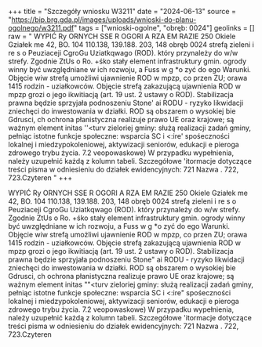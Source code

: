 +++
title = "Szczegóły wniosku W3211"
date = "2024-06-13"
source = "https://bip.brg.gda.pl/images/uploads/wnioski-do-planu-ogolnego/w3211.pdf"
tags = ["wnioski-ogolne", "obręb: 0024"]
geolinks = []
raw = " WYPIĆ Ry ORNYCH SSE R OGORI A RZA EM RAZIE 250 Okiele Gziałek me 42, BO. 104 110.138, 139.188. 203, 148 obręb 0024 strefą zieleni i re s o Peuziaceji CgroGu Uziatkqwago (ROD). który przynależy do w/w strefy. Zgodnie ZtUs o Ro. +śko stały element infrastruktury gmin. ogrody winny być uwzględniane w ich rozwoju, a Fuss w g *o zyć do ego Warunki. Objęcie wiw strefą umożliwi ujawnienie ROD w mpzp, co przen ZU; orawa 1415 rodzin - uziałkowców. Objęcie strefą zakazującą ujawnienia ROD w mpzp grozi o jego ikwitiacją (art. 19 ust. 2 ustawy o ROD). Stabilizacja prawna będzie sprzyjała podnoszeniu Stone' ai RODU - ryzyko likwidacji zniechęci do inwestowania w działki. ROD są obszarem o wysokiej bie Gdrusci, ch ochrona płanistyczna realizuje prawo UE oraz krajowe; są ważnym element initas ''<turv zieloriej gminy: służą realizacji zadań gminy, pełniąc istotne funkcje społeczne: wsparcia SC i <:ire' spośeczności lokalnej i miedzypokoleniowej, aktywizacji seniorów, edukacji e  pieroga zdrowego trybu życia. 7.2 veopowaskowe) W przypadku wypełnienia, należy uzupełnić każdą z kolumn tabeli. Szczegółowe 'itormacje dotyczące treści pisma w odniesieniu do działek ewidencyjnych:  721 Nazwa . 722,  723.Czyteren  "
+++

 WYPIĆ Ry ORNYCH SSE R OGORI A RZA
EM RAZIE 250 Okiele Gziałek me 42, BO. 104 110.138, 139.188. 203, 148 obręb 0024 strefą zieleni i
re s o Peuziaceji CgroGu Uziatkqwago (ROD). który przynależy do w/w strefy. Zgodnie
ZtUs o Ro. +śko stały element infrastruktury gmin. ogrody winny być uwzględniane w ich rozwoju,
a Fuss w g *o zyć do ego Warunki. Objęcie wiw strefą umożliwi ujawnienie ROD w mpzp, co
przen ZU; orawa 1415 rodzin - uziałkowców. Objęcie strefą zakazującą ujawnienia ROD w mpzp
grozi o jego ikwitiacją (art. 19 ust. 2 ustawy o ROD). Stabilizacja prawna będzie sprzyjała podnoszeniu
Stone" ai RODU - ryzyko likwidacji zniechęci do inwestowania w działki. ROD są obszarem o wysokiej
bie Gdrusci, ch ochrona płanistyczna realizuje prawo UE oraz krajowe; są ważnym element
initas ""<turv zieloriej gminy: służą realizacji zadań gminy, pełniąc istotne funkcje społeczne: wsparcia
SC i <:ire" spośeczności lokalnej i miedzypokoleniowej, aktywizacji seniorów, edukacji
e  pieroga zdrowego trybu życia.
7.2 veopowaskowe) W przypadku wypełnienia, należy uzupełnić każdą z kolumn tabeli.
Szczegółowe 'itormacje dotyczące treści pisma w odniesieniu do działek ewidencyjnych:
 721 Nazwa . 722,  723.Czyteren  


